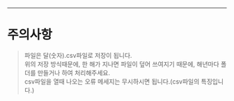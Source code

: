 - - -
# 주의사항  
>파일은 달(숫자).csv파일로 저장이 됩니다.  
>위의 저장 방식때문에, 한 해가 지나면 파일이 덮어 쓰여지기 때문에, 해년마다 폴더를 만들거나 하여 처리해주세요.  
>csv파일을 열때 나오는 오류 메세지는 무시하시면 됩니다.(csv파일의 특징입니다.)  
